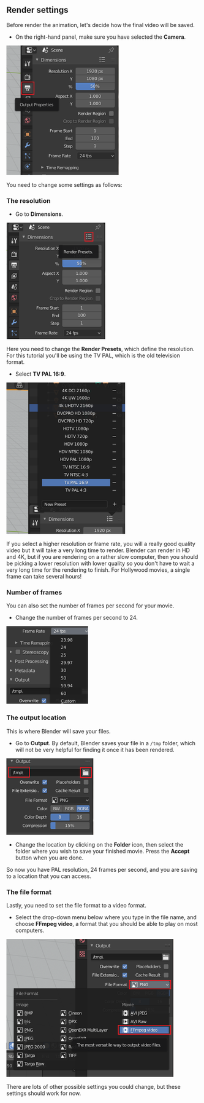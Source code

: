 ## Render settings

Before render the animation, let's decide how the final video will be saved.

+ On the right-hand panel, make sure you have selected the **Camera**.

![Render menu](images/blender-render-menu.png)

You need to change some settings as follows:

### The resolution

+ Go to **Dimensions**.

![Dimensions](images/blender-render-dimension.png)

Here you need to change the **Render Presets**, which define the resolution. For this tutorial you'll be using the TV PAL, which is the old television format.

+ Select **TV PAL 16:9**.

![Select TV PAL](images/blender-render-presets.png)

If you select a higher resolution or frame rate, you will a really good quality video but it will take a very long time to render. Blender can render in HD and 4K, but if you are rendering on a rather slow computer, then you should be picking a lower resolution with lower quality so you don't have to wait a very long time for the rendering to finish. For Hollywood movies, a single frame can take several hours!

### Number of frames

You can also set the number of frames per second for your movie.

+ Change the number of frames per second to 24.

![Frames per second](images/blender-render-frames.png)

### The output location

This is where Blender will save your files.

+ Go to **Output**. By default, Blender saves your file in a `/tmp` folder, which will not be very helpful for finding it once it has been rendered.

![Output location](images/blender-render-output.png)

+ Change the location by clicking on the **Folder** icon, then select the folder where you wish to save your finished movie. Press the **Accept** button when you are done.

So now you have PAL resolution, 24 frames per second, and you are saving to a location that you can access.

### The file format

Lastly, you need to set the file format to a video format.

+ Select the drop-down menu below where you type in the file name, and choose **FFmpeg video**, a format that you should be able to play on most computers.

![Output location](images/blender-render-file-format.png)

There are lots of other possible settings you could change, but these settings should work for now.